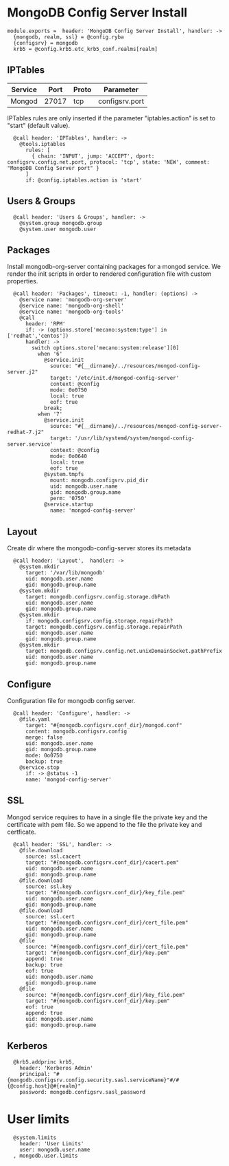 
# MongoDB Config Server Install

    module.exports =  header: 'MongoDB Config Server Install', handler: ->
      {mongodb, realm, ssl} = @config.ryba
      {configsrv} = mongodb
      krb5 = @config.krb5.etc_krb5_conf.realms[realm]

## IPTables

| Service       | Port  | Proto | Parameter       |
|---------------|-------|-------|-----------------|
| Mongod        | 27017 |  tcp  |  configsrv.port |

IPTables rules are only inserted if the parameter "iptables.action" is set to
"start" (default value).

      @call header: 'IPTables', handler: ->
        @tools.iptables
          rules: [
            { chain: 'INPUT', jump: 'ACCEPT', dport: configsrv.config.net.port, protocol: 'tcp', state: 'NEW', comment: "MongoDB Config Server port" }
          ]
          if: @config.iptables.action is 'start'

## Users & Groups

      @call header: 'Users & Groups', handler: ->
        @system.group mongodb.group
        @system.user mongodb.user

## Packages

Install mongodb-org-server containing packages for a mongod service. We render the init scripts
in order to rendered configuration file with custom properties.

      @call header: 'Packages', timeout: -1, handler: (options) ->
        @service name: 'mongodb-org-server'
        @service name: 'mongodb-org-shell'
        @service name: 'mongodb-org-tools'
        @call
          header: 'RPM'
          if: -> (options.store['mecano:system:type'] in ['redhat','centos'])
          handler: ->
            switch options.store['mecano:system:release'][0]
              when '6'
                @service.init
                  source: "#{__dirname}/../resources/mongod-config-server.j2"
                  target: '/etc/init.d/mongod-config-server'
                  context: @config
                  mode: 0o0750
                  local: true
                  eof: true
                break;
              when '7'
                @service.init
                  source: "#{__dirname}/../resources/mongod-config-server-redhat-7.j2"
                  target: '/usr/lib/systemd/system/mongod-config-server.service'
                  context: @config
                  mode: 0o0640
                  local: true
                  eof: true
                @system.tmpfs
                  mount: mongodb.configsrv.pid_dir
                  uid: mongodb.user.name
                  gid: mongodb.group.name
                  perm: '0750'
                @service.startup
                  name: 'mongod-config-server'


## Layout

Create dir where the mongodb-config-server stores its metadata

      @call header: 'Layout',  handler: ->
        @system.mkdir
          target: '/var/lib/mongodb'
          uid: mongodb.user.name
          gid: mongodb.group.name
        @system.mkdir
          target: mongodb.configsrv.config.storage.dbPath
          uid: mongodb.user.name
          gid: mongodb.group.name
        @system.mkdir
          if: mongodb.configsrv.config.storage.repairPath?
          target: mongodb.configsrv.config.storage.repairPath
          uid: mongodb.user.name
          gid: mongodb.group.name
        @system.mkdir
          target: mongodb.configsrv.config.net.unixDomainSocket.pathPrefix
          uid: mongodb.user.name
          gid: mongodb.group.name

## Configure

Configuration file for mongodb config server.

      @call header: 'Configure', handler: ->
        @file.yaml
          target: "#{mongodb.configsrv.conf_dir}/mongod.conf"
          content: mongodb.configsrv.config
          merge: false
          uid: mongodb.user.name
          gid: mongodb.group.name
          mode: 0o0750
          backup: true
        @service.stop
          if: -> @status -1
          name: 'mongod-config-server'

## SSL

Mongod service requires to have in a single file the private key and the certificate
with pem file. So we append to the file the private key and certficate.

      @call header: 'SSL', handler: ->
        @file.download
          source: ssl.cacert
          target: "#{mongodb.configsrv.conf_dir}/cacert.pem"
          uid: mongodb.user.name
          gid: mongodb.group.name
        @file.download
          source: ssl.key
          target: "#{mongodb.configsrv.conf_dir}/key_file.pem"
          uid: mongodb.user.name
          gid: mongodb.group.name
        @file.download
          source: ssl.cert
          target: "#{mongodb.configsrv.conf_dir}/cert_file.pem"
          uid: mongodb.user.name
          gid: mongodb.group.name
        @file
          source: "#{mongodb.configsrv.conf_dir}/cert_file.pem"
          target: "#{mongodb.configsrv.conf_dir}/key.pem"
          append: true
          backup: true
          eof: true
          uid: mongodb.user.name
          gid: mongodb.group.name
        @file
          source: "#{mongodb.configsrv.conf_dir}/key_file.pem"
          target: "#{mongodb.configsrv.conf_dir}/key.pem"
          eof: true
          append: true
          uid: mongodb.user.name
          gid: mongodb.group.name

## Kerberos

      @krb5.addprinc krb5,
        header: 'Kerberos Admin'
        principal: "#{mongodb.configsrv.config.security.sasl.serviceName}"#/#{@config.host}@#{realm}"
        password: mongodb.configsrv.sasl_password

# User limits

      @system.limits
        header: 'User Limits'
        user: mongodb.user.name
      , mongodb.user.limits
